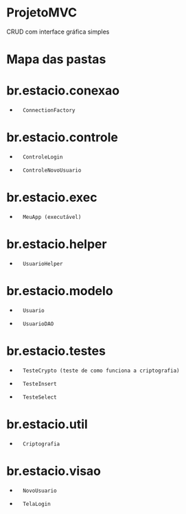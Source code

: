# ProjetoMVC
CRUD com interface gráfica simples

# Mapa das pastas

# br.estacio.conexao
-		ConnectionFactory

# br.estacio.controle
-		ControleLogin
-		ControleNovoUsuario

# br.estacio.exec
-		MeuApp (executável)

# br.estacio.helper
-		UsuarioHelper

# br.estacio.modelo
-		Usuario
-		UsuarioDAO

# br.estacio.testes
-		TesteCrypto (teste de como funciona a criptografia)
-		TesteInsert
-		TesteSelect

# br.estacio.util
-		Criptografia

# br.estacio.visao
-		NovoUsuario
-		TelaLogin

